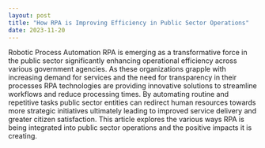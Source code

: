 ```yaml
---
layout: post
title: "How RPA is Improving Efficiency in Public Sector Operations"
date: 2023-11-20
---
```


Robotic Process Automation RPA is emerging as a transformative force in the public sector significantly enhancing operational efficiency across various government agencies. As these organizations grapple with increasing demand for services and the need for transparency in their processes RPA technologies are providing innovative solutions to streamline workflows and reduce processing times. By automating routine and repetitive tasks public sector entities can redirect human resources towards more strategic initiatives ultimately leading to improved service delivery and greater citizen satisfaction. This article explores the various ways RPA is being integrated into public sector operations and the positive impacts it is creating.
